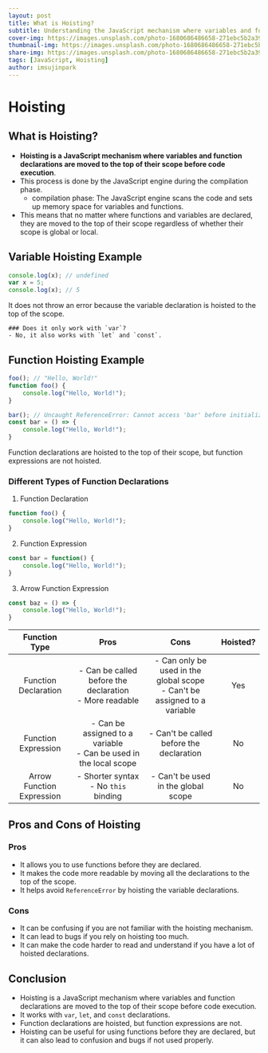 ```yaml
---
layout: post
title: What is Hoisting?
subtitle: Understanding the JavaScript mechanism where variables and function declarations are moved to the top of their scope before code execution
cover-img: https://images.unsplash.com/photo-1680686486658-271ebc5b2a39?q=80&w=2070&auto=format&fit=crop&ixlib=rb-4.0.3&ixid=M3wxMjA3fDB8MHxwaG90by1wYWdlfHx8fGVufDB8fHx8fA%3D%3D
thumbnail-img: https://images.unsplash.com/photo-1680686486658-271ebc5b2a39?q=80&w=2070&auto=format&fit=crop&ixlib=rb-4.0.3&ixid=M3wxMjA3fDB8MHxwaG90by1wYWdlfHx8fGVufDB8fHx8fA%3D%3D
share-img: https://images.unsplash.com/photo-1680686486658-271ebc5b2a39?q=80&w=2070&auto=format&fit=crop&ixlib=rb-4.0.3&ixid=M3wxMjA3fDB8MHxwaG90by1wYWdlfHx8fGVufDB8fHx8fA%3D%3D
tags: [JavaScript, Hoisting]
author: imsujinpark
---
```


# Hoisting

## What is Hoisting?
- **Hoisting is a JavaScript mechanism where variables and function declarations are moved to the top of their scope before code execution**.
- This process is done by the JavaScript engine during the compilation phase.
    - compilation phase: The JavaScript engine scans the code and sets up memory space for variables and functions.
- This means that no matter where functions and variables are declared, they are moved to the top of their scope regardless of whether their scope is global or local.


## Variable Hoisting Example
```javascript
console.log(x); // undefined
var x = 5;
console.log(x); // 5
```
It does not throw an error because the variable declaration is hoisted to the top of the scope.


    ### Does it only work with `var`?
    - No, it also works with `let` and `const`.

## Function Hoisting Example
```javascript
foo(); // "Hello, World!"
function foo() {
    console.log("Hello, World!");
}
```

```javascript
bar(); // Uncaught ReferenceError: Cannot access 'bar' before initialization
const bar = () => {
    console.log("Hello, World!");
}
```
Function declarations are hoisted to the top of their scope, but function expressions are not hoisted.

### Different Types of Function Declarations
1. Function Declaration
```javascript
function foo() {
    console.log("Hello, World!");
}
```
2. Function Expression
```javascript
const bar = function() {
    console.log("Hello, World!");
}
```
3. Arrow Function Expression
```javascript
const baz = () => {
    console.log("Hello, World!");
}
```

| Function Type | Pros | Cons | Hoisted? |
| :---: | :---: | :---: | :---: |
| Function Declaration | - Can be called before the declaration<br>- More readable | - Can only be used in the global scope<br>- Can't be assigned to a variable | Yes |
| Function Expression | - Can be assigned to a variable<br>- Can be used in the local scope | - Can't be called before the declaration | No |
| Arrow Function Expression | - Shorter syntax<br>- No `this` binding | - Can't be used in the global scope | No |

## Pros and Cons of Hoisting

### Pros
- It allows you to use functions before they are declared.
- It makes the code more readable by moving all the declarations to the top of the scope.
- It helps avoid `ReferenceError` by hoisting the variable declarations.

### Cons
- It can be confusing if you are not familiar with the hoisting mechanism.
- It can lead to bugs if you rely on hoisting too much.
- It can make the code harder to read and understand if you have a lot of hoisted declarations.

## Conclusion
- Hoisting is a JavaScript mechanism where variables and function declarations are moved to the top of their scope before code execution.
- It works with `var`, `let`, and `const` declarations.
- Function declarations are hoisted, but function expressions are not.
- Hoisting can be useful for using functions before they are declared, but it can also lead to confusion and bugs if not used properly.
